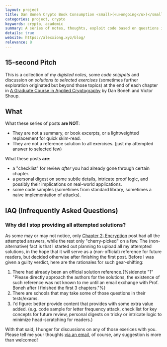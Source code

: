 ```yaml
---
layout: project
title: Dan Boneh Crypto Book Consumption <small>(<u>ongoing</u>)</small>
categories: project, crypto
keywords: crypto, academic
summary: A series of notes, thoughts, exploit code based on questions in the beautiful applied crypto book written by Dan Boneh and Victor Shoup.
details: true
website: https://alexxiong.xyz/blog/
relevance: 8
---
```

## 15-second Pitch
This is a collection of my _digisted notes_, some _code snippets_ and discussion on _solutions to selected exercises_ (sometimes further exploration originated but beyond those topics) at the end of each chapter in [A Graduate Course in Applied Cryptography](https://crypto.stanford.edu/~dabo/cryptobook/BonehShoup_0_4.pdf) by Dan Boneh and Victor Shoup.

## What
What these series of posts **are NOT**:
- They are not a summary, or book excerpts, or a lightweighted replacement for quick skim-read.
- They are not a reference solution to all exercises. (just my attempted answer to selected few)

What these posts **are**:
- a "checklist" for review _after_ you had already gone through certain chapter.
- a personal digest on some subtle details, intricate proof logic, and possibly their implications on real-world applications.
- some code samples (sometimes from standard library, sometimes a naive implementation of attacks).

## IAQ (Infrequently Asked Questions)
### Why did I stop providing all attempted solutions?
As some may or may not notice, only [Chapter 2: Encryption](https://alexxiong.xyz/blog/appliedcryptography/Chapter2/) post had all the attempted answers, while the rest only "cherry-picked" on a few. The (non-alternative) fact is that I started out planning to upload all my attempted solutions, in the hope that it will serve as a (non-official) reference for future readers, but decided otherwise after finishing the first post. Before I was given a guilty verdict, here are the rationales for such gear-shifting:
1. There had already been an official solution reference.{%sidenote "1" "Please directly approach the authors for the solutions, the existence of such reference was not known to me until an email exchange with Prof. Boneh after I finished the first 3 chapters."%}
2. There are schools that may take some of those questions in their tests/exams.
3. I'd figure: better provide content that provides with some extra value added. (e.g. code sample for letter frequency attack, check list for key concepts for future review, personal digests on tricky or intricate logic to minimize head-scratching for readers.)

With that said, I hunger for discussions on any of those exerices with you. Please tell me your thoughts [via an email](mailto:alex.xiong.tech@gmail.com), of course, any suggestion is more than welcomed!
